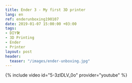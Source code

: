 ```yaml
---
title: Ender 3 - My first 3D printer
lang: en
ref: enderunboxing190107
date: 2019-01-07 15:00:00 +03:00
tags:
- DIY🛠
- 3D Printing
- Ender
- Printer
layout: post
header:
  teaser: "/images/ender-unboxing.jpg"
---
```


{% include video id="5-3zIDLV_0o" provider="youtube" %}
